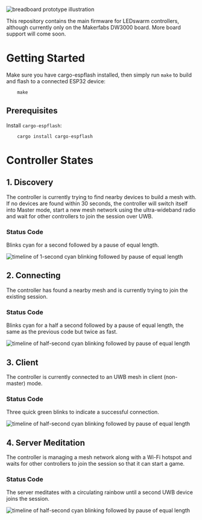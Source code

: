 ![breadboard prototype illustration](https://ghoust.s3.fr-par.scw.cloud/swarm_prototype_banner4.png)

This repository contains the main firmware for LEDswarm controllers, although currently only on the Makerfabs DW3000 board.
More board support will come soon.

# Getting Started

Make sure you have cargo-espflash installed, then simply run `make` to build and flash to a connected ESP32 device:

```
    make
```

## Prerequisites

Install `cargo-espflash`:

```
    cargo install cargo-espflash
```

# Controller States

## 1. Discovery

The controller is currently trying to find nearby devices to build a mesh with. If no devices are found within 30 seconds, the controller will switch itself into Master mode, start a new mesh network using the ultra-wideband radio and wait for other controllers to join the session over UWB.

### Status Code

Blinks cyan for a second followed by a pause of equal length.

![timeline of 1-second cyan blinking followed by pause of equal length](https://ghoust.s3.fr-par.scw.cloud/blink_codes/discovery_led_pattern.png)

## 2. Connecting

The controller has found a nearby mesh and is currently trying to join the existing session.

### Status Code

Blinks cyan for a half a second followed by a pause of equal length, the same as the previous code but twice as fast.

![timeline of half-second cyan blinking followed by pause of equal length](https://ghoust.s3.fr-par.scw.cloud/blink_codes/connecting_led_pattern.png)

## 3. Client

The controller is currently connected to an UWB mesh in client (non-master) mode.

### Status Code

Three quick green blinks to indicate a successful connection.

![timeline of half-second cyan blinking followed by pause of equal length](https://ghoust.s3.fr-par.scw.cloud/blink_codes/client_led_pattern.png)

## 4. Server Meditation

The controller is managing a mesh network along with a Wi-Fi hotspot and waits for other controllers to join the session so that it can start a game.

### Status Code

The server meditates with a circulating rainbow until a second UWB device joins the session.

![timeline of half-second cyan blinking followed by pause of equal length](https://ghoust.s3.fr-par.scw.cloud/blink_codes/server_meditation_led_pattern.png)